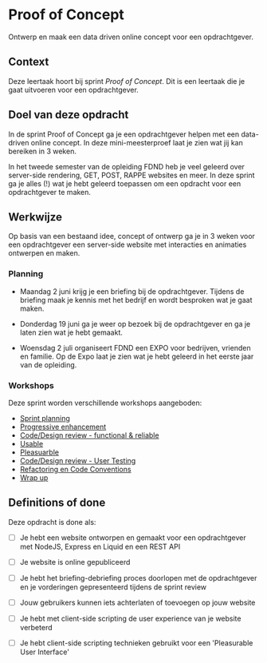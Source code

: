 # Proof of Concept

Ontwerp en maak een data driven online concept voor een opdrachtgever.

## Context
Deze leertaak hoort bij sprint _Proof of Concept_. Dit is een leertaak die je gaat uitvoeren voor een opdrachtgever.

## Doel van deze opdracht

In de sprint Proof of Concept ga je een opdrachtgever helpen met een data-driven online concept. In deze mini-meesterproef laat je zien wat jij kan bereiken in 3 weken.

In het tweede semester van de opleiding FDND heb je veel geleerd over server-side rendering, GET, POST, RAPPE websites en meer. In deze sprint ga je alles (!) wat je hebt geleerd toepassen om een opdracht voor een opdrachtgever te maken.

## Werkwijze

Op basis van een bestaand idee, concept of ontwerp ga je in 3 weken voor een opdrachtgever een server-side website met interacties en animaties ontwerpen en maken.

### Planning

* Maandag 2 juni krijg je een briefing bij de opdrachtgever. Tijdens de briefing maak je kennis met het bedrijf en wordt besproken wat je gaat maken.

* Donderdag 19 juni ga je weer op bezoek bij de opdrachtgever en ga je laten zien wat je hebt gemaakt.

* Woensdag 2 juli organiseert FDND een EXPO voor bedrijven, vrienden en familie. Op de Expo laat je zien wat je hebt geleerd in het eerste jaar van de opleiding.


### Workshops

Deze sprint worden verschillende workshops aangeboden:

- [Sprint planning](sprint-planning.md)
- [Progressive enhancement](progressive-enhancement.md)
- [Code/Design review - functional & reliable](code-design-review-functional-reliable.md)
- [Usable](usable.md)
- [Pleasuarble](pleasurable.md)
- [Code/Design review - User Testing](code-design-review-user-testing.md)
- [Refactoring en Code Conventions](refactoring-code-conventions.md)
- [Wrap up](wrap-up.md)



## Definitions of done

Deze opdracht is done als:

- [ ] Je hebt een website ontworpen en gemaakt voor een opdrachtgever met NodeJS, Express en Liquid en een REST API
- [ ] Je website is online gepubliceerd
- [ ] Je hebt het briefing-debriefing proces doorlopen met de opdrachtgever en je vorderingen gepresenteerd tijdens de sprint review
- [ ] Jouw gebruikers kunnen iets achterlaten of toevoegen op jouw website
- [ ] Je hebt met client-side scripting de user experience van je website verbeterd
- [ ] Je hebt client-side scripting technieken gebruikt voor een 'Pleasurable User Interface'
 
